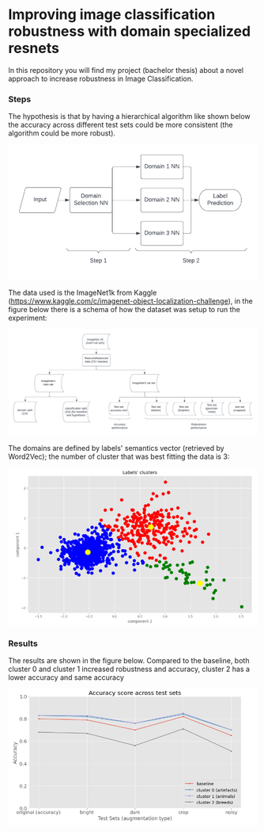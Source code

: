 # Improving image classification robustness with domain specialized resnets

In this repository you will find my project (bachelor thesis) about a novel approach to increase robustness in Image Classification.

### Steps

The hypothesis is that by having a hierarchical algorithm like shown below the accuracy across different test sets could be more consistent (the algorithm could be more robust).

![Alt text](images/Image_algorithm.png)

The data used is the ImageNet1k from Kaggle (https://www.kaggle.com/c/imagenet-object-localization-challenge), in the figure below there is a schema of how the dataset was setup to run the experiment:

![Alt text](images/schema.png)

The domains are defined by labels' semantics vector (retrieved by Word2Vec); the number of cluster that was best fitting the data is 3:

![Alt text](images/3clusters.png)

### Results

The results are shown in the figure below.
Compared to the baseline, both cluster 0 and cluster 1 increased robustness and accuracy, cluster 2 has a lower accuracy and same accuracy

![Alt text](images/results.png)

